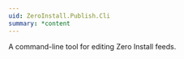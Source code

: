 ```yaml
---
uid: ZeroInstall.Publish.Cli
summary: *content
---
```

A command-line tool for editing Zero Install feeds.
